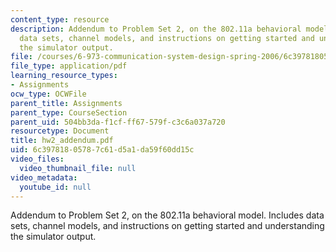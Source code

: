 ```yaml
---
content_type: resource
description: Addendum to Problem Set 2, on the 802.11a behavioral model. Includes
  data sets, channel models, and instructions on getting started and understanding
  the simulator output.
file: /courses/6-973-communication-system-design-spring-2006/6c39781805787c61d5a1da59f60dd15c_hw2_addendum.pdf
file_type: application/pdf
learning_resource_types:
- Assignments
ocw_type: OCWFile
parent_title: Assignments
parent_type: CourseSection
parent_uid: 504bb3da-f1cf-ff67-579f-c3c6a037a720
resourcetype: Document
title: hw2_addendum.pdf
uid: 6c397818-0578-7c61-d5a1-da59f60dd15c
video_files:
  video_thumbnail_file: null
video_metadata:
  youtube_id: null
---
```

Addendum to Problem Set 2, on the 802.11a behavioral model. Includes data sets, channel models, and instructions on getting started and understanding the simulator output.

